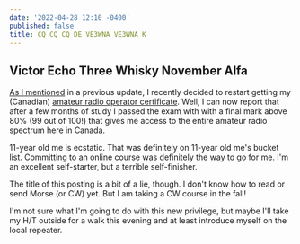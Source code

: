 ```yaml
---
date: '2022-04-28 12:10 -0400'
published: false
title: CQ CQ CQ DE VE3WNA VE3WNA K
---
```

## Victor Echo Three Whisky November Alfa

[As I mentioned](http://clevermonkey.org/amateur-radio/2022/03/13/current-events/) in a previous update, I recently decided to restart getting my (Canadian) [amateur radio operator certificate](https://www.ic.gc.ca/eic/site/smt-gst.nsf/eng/sf01862.html#B). Well, I can now report that after a few months of study I passed the exam with with a final mark above 80% (99 out of 100!) that gives me access to the entire amateur radio spectrum here in Canada.

11-year old me is ecstatic. That was definitely on 11-year old me's bucket list. Committing to an online course was definitely the way to go for me. I'm an excellent self-starter, but a terrible self-finisher.

The title of this posting is a bit of a lie, though. I don't know how to read or send Morse (or CW) yet. But I am taking a CW course in the fall!

I'm not sure what I'm going to do with this new privilege, but maybe I'll take my H/T outside for a walk this evening and at least introduce myself on the local repeater.


